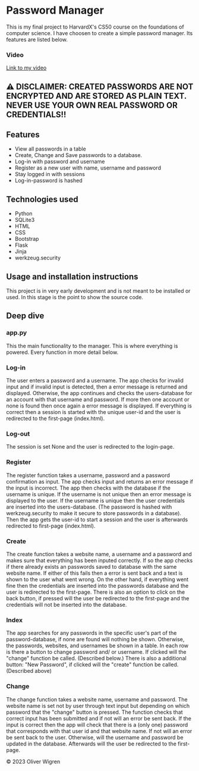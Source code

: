 # Password Manager

This is my final project to HarvardX's CS50 course on the foundations of computer science. I have choosen to create a simple password manager. Its features are listed below.

### Video
[Link to my video](https://youtu.be/yY4USK412Ys)


## :warning: DISCLAIMER: CREATED PASSWORDS ARE NOT ENCRYPTED AND ARE STORED AS PLAIN TEXT. NEVER USE YOUR OWN REAL PASSWORD OR CREDENTIALS!!

## Features

<!--- Generate passwords by three difficulties.-->
- View all passwords in a table
- Create, Change and Save passwords to a database.
- Log-in with password and username
- Register as a new user with name, username and password
- Stay logged in with sessions
- Log-in-password is hashed
<!-- - Entered passwords are encrypted--->

## Technologies used

- Python
- SQLite3
- HTML
- CSS
- Bootstrap
- Flask
- Jinja
- werkzeug.security

## Usage and installation instructions
This project is in very early development and is not meant to be installed or used. In this stage is the point to show the source code.

## Deep dive

### app.py
This the main functionality to the manager. This is where everything is powered. Every function in more detail below.

### Log-in
The user enters a password and a username. The app checks for invalid input and if invalid input is detected, then a error message is returned and displayed. Otherwise, the app continues and checks the users-database for an account with that username and password. If more then one account or none is found then once again a error message is displayed. If everything is correct then a session is started with the unique user-id and the user is redirected to the first-page (index.html).
### Log-out
The session is set None and the user is redirected to the login-page.
### Register
The register function takes a username, password and a password confirmation as input. The app checks input and returns an error message if the input is incorrect. The app then checks with the database if the username is unique. If the username is not unique then an error message is displayed to the user. If the username is unique then the user credentials are inserted into the users-database. (The password is hashed with werkzeug.security to make it secure to store passwords in a database). Then the app gets the user-id to start a session and the user is afterwards redirected to first-page (index.html).
### Create
The create function takes a website name, a username and a password and makes sure that everything has been inputed correctly. If so the app checks if there already exists an passwords saved to database with the same website name. If either of this fails then a error is sent back and a text is shown to the user what went wrong. On the other hand, if everything went fine then the credentials are inserted into the passwords database and the user is redirected to the first-page. There is also an option to click on the back button, if pressed will the user be redirected to the first-page and the credentials will not be inserted into the database.
### Index
The app searches for any passwords in the specific user's part of the password-database, if none are found will nothing be shown. Otherwise, the passwords, websites, and usernames be shown in a table. In each row is there a button to change password and/ or username. If clicked will the "change" function be called. (Described below.) There is also a additional button: "New Password", if clicked will the "create" function be called. (Described above)
### Change
The change function takes a website name, username and password. The website name is set not by user through text input but depending on which password that the "change" button is pressed. The function checks that correct input has been submitted and if not will an error be sent back. If the input is correct then the app will check that there is a (only one) password that corresponds with that user id and that website name. If not will an error be sent back to the user. Otherwise, will the username and password be updated in the database. Afterwards will the user be redirected to the first-page.

<!--Using:
werkzeug.security
cryptography.fernet
-->


© 2023 Oliver Wigren
